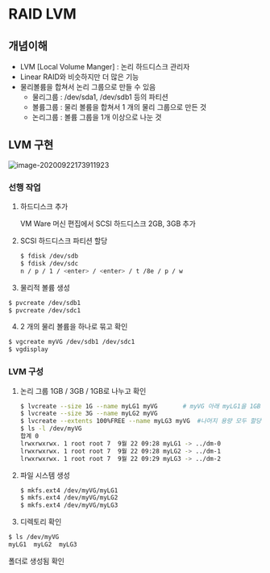 # RAID LVM

## 개념이해

* LVM [Local Volume Manger] : 논리 하드디스크 관리자
* Linear RAID와 비슷하지만 더 많은 기능
* 물리볼륨을 합쳐서 논리 그룹으로 만들 수 있음
  * 물리그룹 : /dev/sda1, /dev/sdb1 등의 파티션
  * 볼륨그룹 : 물리 볼륨을 합쳐서 1 개의 물리 그룹으로 만든 것
  * 논리그룹 : 볼륨 그룹을 1개 이상으로 나눈 것

## LVM 구현

![image-20200922173911923](C:\Users\user\AppData\Roaming\Typora\typora-user-images\image-20200922173911923.png)

### 선행 작업

1. 하드디스크 추가

   VM Ware 머신 편집에서 SCSI 하드디스크 2GB, 3GB 추가

2. SCSI 하드디스크 파티션 할당

   ```bash
   $ fdisk /dev/sdb
   $ fdisk /dev/sdc
   n / p / 1 / <enter> / <enter> / t /8e / p / w
   ```

3.  물리적 볼륨 생성

   ```bash
   $ pvcreate /dev/sdb1
   $ pvcreate /dev/sdc1
   ```

4.  2 개의 물리 볼륨을 하나로 묶고 확인

   ```bash
   $ vgcreate myVG /dev/sdb1 /dev/sdc1
   $ vgdisplay
   ```



### LVM 구성

1. 논리 그룹 1GB / 3GB / 1GB로 나누고 확인

   ```bash
   $ lvcreate --size 1G --name myLG1 myVG		# myVG 아래 myLG1을 1GB 크기로 생성
   $ lvcreate --size 3G --name myLG2 myVG
   $ lvcreate --extents 100%FREE --name myLG3 myVG	#나머지 용량 모두 할당
   $ ls -l /dev/myVG
   합계 0
   lrwxrwxrwx. 1 root root 7  9월 22 09:28 myLG1 -> ../dm-0
   lrwxrwxrwx. 1 root root 7  9월 22 09:28 myLG2 -> ../dm-1
   lrwxrwxrwx. 1 root root 7  9월 22 09:29 myLG3 -> ../dm-2
   ```

2. 파일 시스템 생성

   ```bash
   $ mkfs.ext4 /dev/myVG/myLG1
   $ mkfs.ext4 /dev/myVG/myLG2
   $ mkfs.ext4 /dev/myVG/myLG3
   ```

3.  디렉토리 확인

   ```bash
   $ ls /dev/myVG
   myLG1  myLG2  myLG3
   ```

   폴더로 생성됨 확인